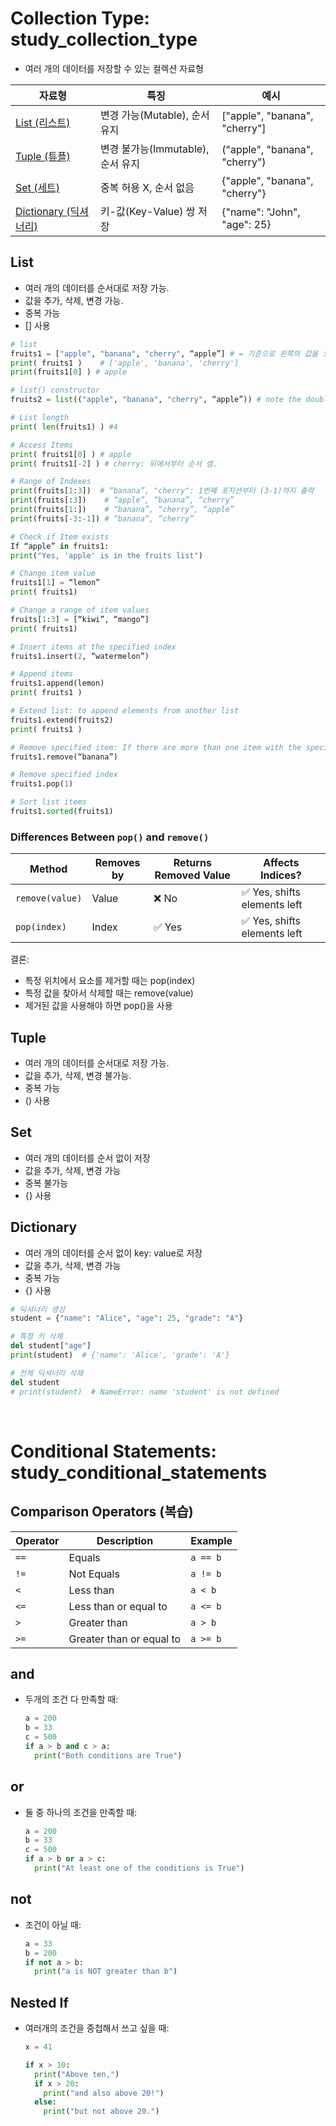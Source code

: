 
# Collection Type: study_collection_type
- 여러 개의 데이터를 저장할 수 있는  컬렉션 자료형

| 자료형	| 특징	| 예시 | 
|--------|-------|-------|
| [List (리스트)](#list)	| 변경 가능(Mutable), 순서 유지	| ["apple", "banana", "cherry"]| 
|[Tuple (튜플)](#tuple)	|변경 불가능(Immutable), 순서 유지	|("apple", "banana", "cherry")|
|[Set (세트)](#set)	|중복 허용 X, 순서 없음	|{"apple", "banana", "cherry"}|
|[Dictionary (딕셔너리)](#dictionary)|	키-값(Key-Value) 쌍 저장	|{"name": "John", "age": 25}|

## List
- 여러 개의 데이터를 순서대로 저장 가능. 
- 값을 추가, 삭제, 변경 가능. 
- 중복 가능
- [] 사용

```python
# list
fruits1 = ["apple", "banana", "cherry", “apple”] # = 기준으로 왼쪽의 값을 오른쪽에 할당
print( fruits1 )    # ['apple', 'banana', 'cherry']
print(fruits1[0] ) # apple

# list() constructor
fruits2 = list(("apple", "banana", "cherry", “apple”)) # note the double round-brackets

# List length
print( len(fruits1) ) #4

# Access Items
print( fruits1[0] ) # apple
print( fruits1[-2] ) # cherry: 뒤에서부터 순서 셈.

# Range of Indexes
print(fruits[1:3])  # “banana”, "cherry": 1번째 포지션부터 (3-1)까지 출력
print(fruits[:3])    # “apple”, “banana”, “cherry”
print(fruits[1:])    # “banana”, “cherry”, “apple”
print(fruits[-3:-1]) # “banana”, “cherry”

# Check if Item exists
If “apple” in fruits1:
print("Yes, 'apple' is in the fruits list")

# Change item value
fruits1[1] = “lemon”
print( fruits1)

# Change a range of item values
fruits[1:3] = [“kiwi”, “mango”]
print( fruits1) 

# Insert items at the specified index
fruits1.insert(2, “watermelon”)

# Append items
fruits1.append(lemon)
print( fruits1 )

# Extend list: to append elements from another list
fruits1.extend(fruits2)
print( fruits1 )

# Remove specified item: If there are more than one item with the specified value, the remove() method removes the first occurrence
fruits1.remove(“banana”)

# Remove specified index
fruits1.pop(1)

# Sort list items
fruits1.sorted(fruits1)
```
### Differences Between `pop()` and `remove()`
| Method  | Removes by | Returns Removed Value | Affects Indices? |
|---------|------------|----------------------|------------------|
| `remove(value)` | Value | ❌ No | ✅ Yes, shifts elements left |
| `pop(index)` | Index  | ✅ Yes | ✅ Yes, shifts elements left |

결론:
- 특정 위치에서 요소를 제거할 때는 pop(index)
- 특정 값을 찾아서 삭제할 때는 remove(value)
- 제거된 값을 사용해야 하면 pop()을 사용

## Tuple
- 여러 개의 데이터를 순서대로 저장 가능. 
- 값을 추가, 삭제, 변경 불가능. 
- 중복 가능
- () 사용

## Set
- 여러 개의 데이터를 순서 없이 저장
- 값을 추가, 삭제, 변경 가능
- 중복 불가능
- {} 사용

## Dictionary
- 여러 개의 데이터를 순서 없이 key: value로 저장
- 값을 추가, 삭제, 변경 가능
- 중복 가능
- {} 사용

```python
# 딕셔너리 생성
student = {"name": "Alice", "age": 25, "grade": "A"}

# 특정 키 삭제
del student["age"]
print(student)  # {'name': 'Alice', 'grade': 'A'}

# 전체 딕셔너리 삭제
del student
# print(student)  # NameError: name 'student' is not defined

```
<br/>

# Conditional Statements: study_conditional_statements
## Comparison Operators (복습)
| Operator | Description                   | Example     |
|----------|-------------------------------|------------|
| `==`     | Equals                        | `a == b`   |
| `!=`     | Not Equals                    | `a != b`   |
| `<`      | Less than                     | `a < b`    |
| `<=`     | Less than or equal to         | `a <= b`   |
| `>`      | Greater than                  | `a > b`    |
| `>=`     | Greater than or equal to      | `a >= b`   |

## and
- 두개의 조건 다 만족할 때:
  ```python
  a = 200
  b = 33
  c = 500
  if a > b and c > a:
    print("Both conditions are True")
  ```

## or
- 둘 중 하나의 조건을 만족할 때:
  ```python
  a = 200
  b = 33
  c = 500
  if a > b or a > c:
    print("At least one of the conditions is True")
  ```

## not
- 조건이 아닐 때:
  ```python
  a = 33
  b = 200
  if not a > b:
    print("a is NOT greater than b")
  ```

## Nested If
- 여러개의 조건을 중첩해서 쓰고 싶을 때:
  ```python
  x = 41

  if x > 10:
    print("Above ten,")
    if x > 20:
      print("and also above 20!")
    else:
      print("but not above 20.")
  ```
